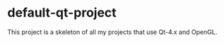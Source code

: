 ﻿default-qt-project
==================

This project is a skeleton of all my projects that use Qt-4.x and OpenGL.
